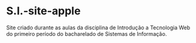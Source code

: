 # S.I.-site-apple
Site criado durante as aulas da disciplina de Introdução a Tecnologia Web do primeiro período do bacharelado de Sistemas de Informação.
